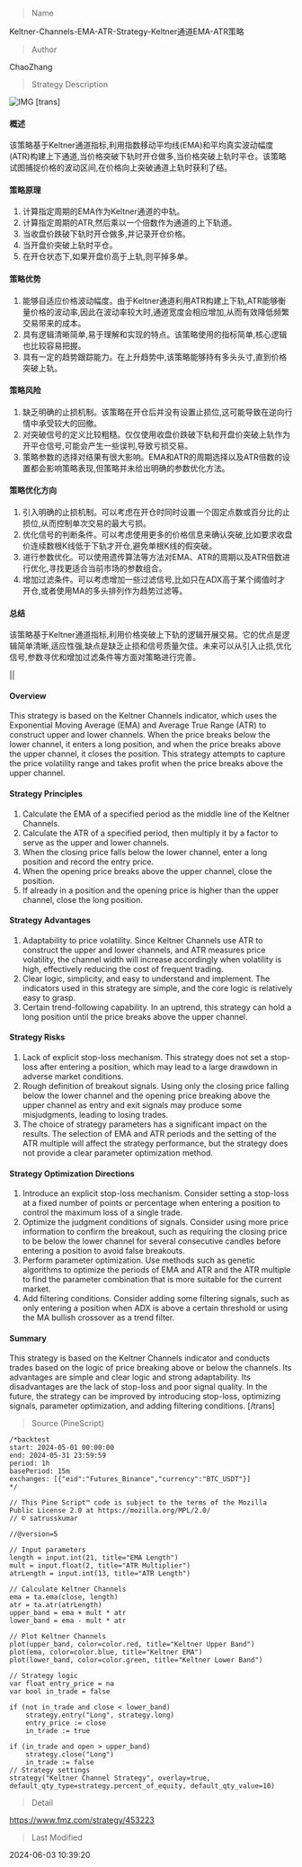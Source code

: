 
> Name

Keltner-Channels-EMA-ATR-Strategy-Keltner通道EMA-ATR策略

> Author

ChaoZhang

> Strategy Description

![IMG](https://www.fmz.com/upload/asset/eda9e9968d85dd0e1c.png)
[trans]
#### 概述
该策略基于Keltner通道指标,利用指数移动平均线(EMA)和平均真实波动幅度(ATR)构建上下通道,当价格突破下轨时开仓做多,当价格突破上轨时平仓。该策略试图捕捉价格的波动区间,在价格向上突破通道上轨时获利了结。

#### 策略原理
1. 计算指定周期的EMA作为Keltner通道的中轨。
2. 计算指定周期的ATR,然后乘以一个倍数作为通道的上下轨道。
3. 当收盘价跌破下轨时开仓做多,并记录开仓价格。
4. 当开盘价突破上轨时平仓。
5. 在开仓状态下,如果开盘价高于上轨,则平掉多单。

#### 策略优势
1. 能够自适应价格波动幅度。由于Keltner通道利用ATR构建上下轨,ATR能够衡量价格的波动率,因此在波动率较大时,通道宽度会相应增加,从而有效降低频繁交易带来的成本。
2. 具有逻辑清晰简单,易于理解和实现的特点。该策略使用的指标简单,核心逻辑也比较容易把握。
3. 具有一定的趋势跟踪能力。在上升趋势中,该策略能够持有多头头寸,直到价格突破上轨。

#### 策略风险
1. 缺乏明确的止损机制。该策略在开仓后并没有设置止损位,这可能导致在逆向行情中承受较大的回撤。
2. 对突破信号的定义比较粗糙。仅仅使用收盘价跌破下轨和开盘价突破上轨作为开平仓信号,可能会产生一些误判,导致亏损交易。
3. 策略参数的选择对结果有很大影响。EMA和ATR的周期选择以及ATR倍数的设置都会影响策略表现,但策略并未给出明确的参数优化方法。

#### 策略优化方向
1. 引入明确的止损机制。可以考虑在开仓时同时设置一个固定点数或百分比的止损位,从而控制单次交易的最大亏损。
2. 优化信号的判断条件。可以考虑使用更多的价格信息来确认突破,比如要求收盘价连续数根K线低于下轨才开仓,避免单根K线的假突破。
3. 进行参数优化。可以使用遗传算法等方法对EMA、ATR的周期以及ATR倍数进行优化,寻找更适合当前市场的参数组合。
4. 增加过滤条件。可以考虑增加一些过滤信号,比如只在ADX高于某个阈值时才开仓,或者使用MA的多头排列作为趋势过滤等。

#### 总结
该策略基于Keltner通道指标,利用价格突破上下轨的逻辑开展交易。它的优点是逻辑简单清晰,适应性强,缺点是缺乏止损和信号质量欠佳。未来可以从引入止损,优化信号,参数寻优和增加过滤条件等方面对策略进行完善。

|| 

#### Overview
This strategy is based on the Keltner Channels indicator, which uses the Exponential Moving Average (EMA) and Average True Range (ATR) to construct upper and lower channels. When the price breaks below the lower channel, it enters a long position, and when the price breaks above the upper channel, it closes the position. This strategy attempts to capture the price volatility range and takes profit when the price breaks above the upper channel.

#### Strategy Principles
1. Calculate the EMA of a specified period as the middle line of the Keltner Channels.
2. Calculate the ATR of a specified period, then multiply it by a factor to serve as the upper and lower channels.
3. When the closing price falls below the lower channel, enter a long position and record the entry price.
4. When the opening price breaks above the upper channel, close the position.
5. If already in a position and the opening price is higher than the upper channel, close the long position.

#### Strategy Advantages
1. Adaptability to price volatility. Since Keltner Channels use ATR to construct the upper and lower channels, and ATR measures price volatility, the channel width will increase accordingly when volatility is high, effectively reducing the cost of frequent trading.
2. Clear logic, simplicity, and easy to understand and implement. The indicators used in this strategy are simple, and the core logic is relatively easy to grasp.
3. Certain trend-following capability. In an uptrend, this strategy can hold a long position until the price breaks above the upper channel.

#### Strategy Risks
1. Lack of explicit stop-loss mechanism. This strategy does not set a stop-loss after entering a position, which may lead to a large drawdown in adverse market conditions.
2. Rough definition of breakout signals. Using only the closing price falling below the lower channel and the opening price breaking above the upper channel as entry and exit signals may produce some misjudgments, leading to losing trades.
3. The choice of strategy parameters has a significant impact on the results. The selection of EMA and ATR periods and the setting of the ATR multiple will affect the strategy performance, but the strategy does not provide a clear parameter optimization method.

#### Strategy Optimization Directions
1. Introduce an explicit stop-loss mechanism. Consider setting a stop-loss at a fixed number of points or percentage when entering a position to control the maximum loss of a single trade.
2. Optimize the judgment conditions of signals. Consider using more price information to confirm the breakout, such as requiring the closing price to be below the lower channel for several consecutive candles before entering a position to avoid false breakouts.
3. Perform parameter optimization. Use methods such as genetic algorithms to optimize the periods of EMA and ATR and the ATR multiple to find the parameter combination that is more suitable for the current market.
4. Add filtering conditions. Consider adding some filtering signals, such as only entering a position when ADX is above a certain threshold or using the MA bullish crossover as a trend filter.

#### Summary
This strategy is based on the Keltner Channels indicator and conducts trades based on the logic of price breaking above or below the channels. Its advantages are simple and clear logic and strong adaptability. Its disadvantages are the lack of stop-loss and poor signal quality. In the future, the strategy can be improved by introducing stop-loss, optimizing signals, parameter optimization, and adding filtering conditions.
[/trans]



> Source (PineScript)

``` pinescript
/*backtest
start: 2024-05-01 00:00:00
end: 2024-05-31 23:59:59
period: 1h
basePeriod: 15m
exchanges: [{"eid":"Futures_Binance","currency":"BTC_USDT"}]
*/

// This Pine Script™ code is subject to the terms of the Mozilla Public License 2.0 at https://mozilla.org/MPL/2.0/
// © satrusskumar

//@version=5

// Input parameters
length = input.int(21, title="EMA Length")
mult = input.float(2, title="ATR Multiplier")
atrLength = input.int(13, title="ATR Length")

// Calculate Keltner Channels
ema = ta.ema(close, length)
atr = ta.atr(atrLength)
upper_band = ema + mult * atr
lower_band = ema - mult * atr

// Plot Keltner Channels
plot(upper_band, color=color.red, title="Keltner Upper Band")
plot(ema, color=color.blue, title="Keltner EMA")
plot(lower_band, color=color.green, title="Keltner Lower Band")

// Strategy logic
var float entry_price = na
var bool in_trade = false

if (not in_trade and close < lower_band)
    strategy.entry("Long", strategy.long)
    entry_price := close
    in_trade := true

if (in_trade and open > upper_band)
    strategy.close("Long")
    in_trade := false
// Strategy settings
strategy("Keltner Channel Strategy", overlay=true, default_qty_type=strategy.percent_of_equity, default_qty_value=10)

```

> Detail

https://www.fmz.com/strategy/453223

> Last Modified

2024-06-03 10:39:20
